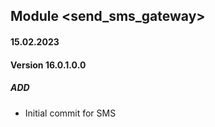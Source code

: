 ## Module <send_sms_gateway>

#### 15.02.2023
#### Version 16.0.1.0.0
##### ADD
- Initial commit for SMS

